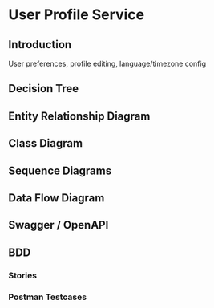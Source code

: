 # User Profile Service

## Introduction

User preferences, profile editing, language/timezone config

## Decision Tree

## Entity Relationship Diagram

## Class Diagram

## Sequence Diagrams

## Data Flow Diagram

## Swagger / OpenAPI

## BDD

### Stories

### Postman Testcases
